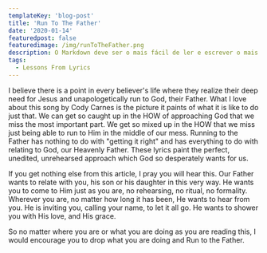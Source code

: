 ```yaml
---
templateKey: 'blog-post'
title: 'Run To The Father'
date: '2020-01-14'
featuredpost: false
featuredimage: /img/runToTheFather.png
description: O Markdown deve ser o mais fácil de ler e escrever o mais possível.
tags:
  - Lessons From Lyrics
---
```


I believe there is a point in every believer's life where they realize their deep need for Jesus and unapologetically run to God, their Father. What I love about this song by Cody Carnes is the picture it paints of what it is like to do just that. We can get so caught up in the HOW of approaching God that we miss the most important part. We get so mixed up in the HOW that we miss just being able to run to Him in the middle of our mess. Running to the Father has nothing to do with "getting it right" and has everything to do with relating to God, our Heavenly Father. These lyrics paint the perfect, unedited, unrehearsed approach which God so desperately wants for us.

If you get nothing else from this article, I pray you will hear this. Our Father wants to relate with you, his son or his daughter in this very way. He wants you to come to Him just as you are, no rehearsing, no ritual, no formality. Wherever you are, no matter how long it has been, He wants to hear from you. He is inviting you, calling your name, to let it all go. He wants to shower you with His love, and His grace.

So no matter where you are or what you are doing as you are reading this, I would encourage you to drop what you are doing and Run to the Father.
